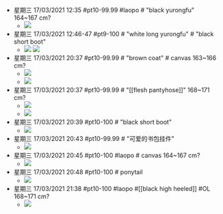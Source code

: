 - 星期三 17/03/2021 12:35 #pt10-99.99 #laopo # "black yurongfu"   164~167 cm?
    - ![](https://firebasestorage.googleapis.com/v0/b/firescript-577a2.appspot.com/o/imgs%2Fapp%2FXELiu-NovaKG%2FNI4jBqPNq0.png?alt=media&token=6a94c081-b69b-4f5a-b4cb-dba768dcebaa)
- 星期三 17/03/2021 12:46-47 #pt9-100 # "white long yurongfu" # "black short boot"
    - ![](https://firebasestorage.googleapis.com/v0/b/firescript-577a2.appspot.com/o/imgs%2Fapp%2FXELiu-NovaKG%2FEQ-c0ZZVgn.jpg?alt=media&token=cd22c42e-5b79-4662-81de-dea386c8d3bf)
![](https://firebasestorage.googleapis.com/v0/b/firescript-577a2.appspot.com/o/imgs%2Fapp%2FXELiu-NovaKG%2FbLY5CaFNbW.png?alt=media&token=06f57546-6866-4890-ae0d-41173ad06a77)  
- 星期三 17/03/2021 20:37 #pt10-99.99 # "brown coat" # canvas   163~166 cm?
    - ![](https://firebasestorage.googleapis.com/v0/b/firescript-577a2.appspot.com/o/imgs%2Fapp%2FXELiu-NovaKG%2F68SyJ3YDEt.png?alt=media&token=dc62b62a-b68f-4830-b4a6-fa3deec68048)
    - ![](https://firebasestorage.googleapis.com/v0/b/firescript-577a2.appspot.com/o/imgs%2Fapp%2FXELiu-NovaKG%2FG8WHn_1ws-.png?alt=media&token=33eaad71-b3c4-4e46-a56c-c8987236a27b) 
- 星期三 17/03/2021 20:37 #pt10-99.99 # "[[flesh pantyhose]]"   168~171 cm?
    - ![](https://firebasestorage.googleapis.com/v0/b/firescript-577a2.appspot.com/o/imgs%2Fapp%2FXELiu-NovaKG%2F5NBvg1p9pE.png?alt=media&token=d3fb1389-091b-4c29-a06e-e14e47bfed10)
    - ![](https://firebasestorage.googleapis.com/v0/b/firescript-577a2.appspot.com/o/imgs%2Fapp%2FXELiu-NovaKG%2Fdhqc6L2ADl.png?alt=media&token=859449ec-d6f5-4714-86c9-e809e7fa7198) 
- 星期三 17/03/2021 20:39 #pt10-100 # "black short boot"
    - ![](https://firebasestorage.googleapis.com/v0/b/firescript-577a2.appspot.com/o/imgs%2Fapp%2FXELiu-NovaKG%2FzBvKeP72Oh.png?alt=media&token=8a74ba2c-b671-41c3-aca9-c3987e4a4537) 
- 星期三 17/03/2021 20:43 #pt10-99.99 # "可爱的书包挂件"  
    - ![](https://firebasestorage.googleapis.com/v0/b/firescript-577a2.appspot.com/o/imgs%2Fapp%2FXELiu-NovaKG%2FzbKGJrEZg2.png?alt=media&token=2b70add5-adf3-47f7-8930-b9bdb119ffa9) 
- 星期三 17/03/2021 20:45 #pt10-100 #laopo # canvas   164~167 cm?
    - ![](https://firebasestorage.googleapis.com/v0/b/firescript-577a2.appspot.com/o/imgs%2Fapp%2FXELiu-NovaKG%2FainBNZRdB_.png?alt=media&token=03fa3556-316f-488d-9a71-b5a246cac432)
- 星期三 17/03/2021 20:48 #pt10-100 # ponytail
    - ![](https://firebasestorage.googleapis.com/v0/b/firescript-577a2.appspot.com/o/imgs%2Fapp%2FXELiu-NovaKG%2F5VGSLujloM.png?alt=media&token=59ac58b4-bd17-4599-a30c-707d3e9ef6fd) 
- 星期三 17/03/2021 21:38 #pt10-100 #laopo #[[black high heeled]] #OL   168~171 cm?
    - ![](https://firebasestorage.googleapis.com/v0/b/firescript-577a2.appspot.com/o/imgs%2Fapp%2FXELiu-NovaKG%2FT_RwSu2N7A.jpg?alt=media&token=c58d6882-6add-40a8-89fd-25dfe39bce2b)
